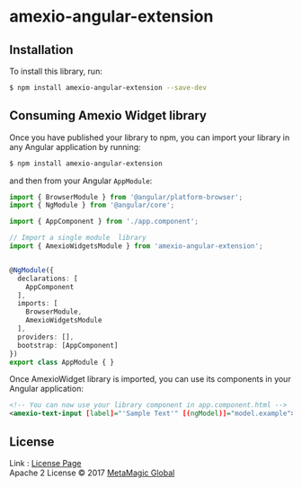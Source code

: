 # amexio-angular-extension

## Installation

To install this library, run:

```bash
$ npm install amexio-angular-extension --save-dev
```

## Consuming Amexio Widget library

Once you have published your library to npm, you can import your library in any Angular application by running:

```bash
$ npm install amexio-angular-extension
```

and then from your Angular `AppModule`:

```typescript
import { BrowserModule } from '@angular/platform-browser';
import { NgModule } from '@angular/core';

import { AppComponent } from './app.component';

// Import a single module  library
import { AmexioWidgetsModule } from 'amexio-angular-extension';


@NgModule({
  declarations: [
    AppComponent
  ],
  imports: [
    BrowserModule,
    AmexioWidgetsModule
  ],
  providers: [],
  bootstrap: [AppComponent]
})
export class AppModule { }
```


Once AmexioWidget library is imported, you can use its components in your Angular application:

```xml
<!-- You can now use your library component in app.component.html -->
<amexio-text-input [label]="'Sample Text'" [(ngModel)]="model.example"></amexio-text-input>
```


## License
Link : <a href="http://13.58.2.29/metamagic-showcase/license.html">License Page</a><br>
Apache 2 License © 2017 [MetaMagic Global](mailto:info@metamagic.in)
